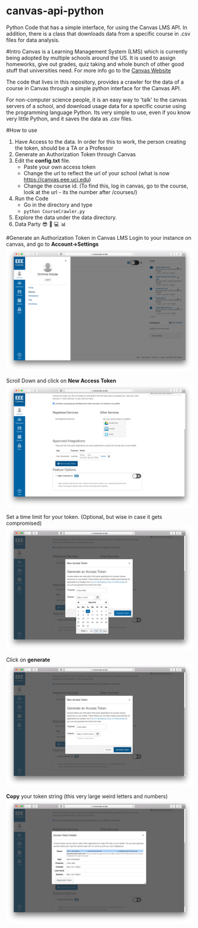 # canvas-api-python
Python Code that has a simple interface, for using the Canvas LMS API. In addition, there is a class that downloads data from a specific course in .csv files for data analysis. 

#Intro
Canvas is a Learning Management System (LMS) which is currently being adopted by multiple schools around the US. It is used to assign homeworks, give out grades, quiz taking and whole bunch of other good stuff that universities need. For more info go to the [Canvas Website](https://www.canvaslms.com)


The code that lives in this repository, provides a crawler for the data of a course in Canvas through a simple python interface for the Canvas API. 

For non-computer science people, it is an easy way to 'talk' to the canvas servers of a school, and download usage data for a specific course using the programming language Python. Its very simple to use, even if you know very little Python, and it saves the data as .csv files. 



#How to use 
1. Have Access to the data. In order for this to work, the person creating the token, should be a TA or a Professor
2. Generate an Authorization Token through Canvas 
3. Edit the **config.txt** file. 
	* Paste your own access token
	* Change the url to reflect the url of your school (what is now https://canvas.eee.uci.edu)
	* Change the course id. (To find this, log in canvas, go to the course, look at the url - its the number after /courses/)
4. Run the Code 
	* Go in the directory and type
	* `python CourseCrawler.py`
5. Explore the data under the data directory. 
6. Data Party :sunglasses: :musical_note: :computer: :bar_chart: 


#Generate an Authorization Token in Canvas LMS
Login to your instance on canvas, and go to **Account->Settings**
![settings](./img/settings.png)

Scroll Down and click on **New Access Token**
![settings](./img/new_access.png)

Set a time limit for your token. (Optional, but wise in case it gets compromised)
![settings](./img/time_limit.png)

Click on **generate**
![settings](./img/generate.png)

**Copy** your token string (this very large weird letters and numbers)
![settings](./img/copy_token.png)

